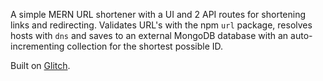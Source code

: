 A simple MERN URL shortener with a UI and 2 API routes for shortening links and redirecting.  Validates URL's with the npm ```url``` package, resolves hosts with ```dns``` and saves to an external MongoDB database with an auto-incrementing collection for the shortest possible ID.

Built on [Glitch](https://glitch.com/about).
